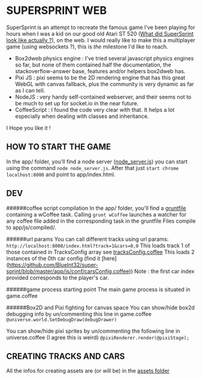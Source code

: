SUPERSPRINT WEB
===============
SuperSprint is an attempt to recreate the famous game I've been playing for hours when I was a kid on our good old Atari ST 520 ([What did SuperSprint look like actually ?](https://www.youtube.com/watch?v=RdVAUCpVv4o)), on the web. I would really like to make this a multiplayer game (using websockets ?), this is _the_ milestone I'd like to reach.


 - Box2dweb physics engine : I've tried several javascript physics engines so far, but none of them contained half the documentation, the stackoverflow-answer base, features and/or helpers box2dweb has. 
 - Pixi JS : pixi seems to be the 2D rendering engine that has this great WebGL with canvas fallback, plus the community is very dynamic as far as I can tell.
 - NodeJS : very handy self-contained webserver, and their seems not to be much to set up for socket.io in the near future.
 - CoffeeScript : I found the code very clear with that. It helps a lot especially when dealing with classes and inheritance.

I Hope you like it !
 
 
HOW TO START THE GAME
---------------------
In the app/ folder, you'll find a node server ([node_server.js](https://github.com/BlueInt32/super-sprint/blob/master/app/node_server.js)) you can start using the command `node node_server.js`. After that just `start chrome localhost:8000` and point to app/index.html.

DEV
---
######coffee script compilation
In the app/ folder, you'll find a [gruntfile](https://github.com/BlueInt32/super-sprint/blob/master/app/gruntfile.js) containing a wCoffee task.
Calling `grunt wCoffee` launches a watcher for any coffee file added in the corresponding task in the gruntfile
Files compile to app/js/compiled/.

######url params
You can call different tracks using url params: 
`http://localhost:8000/index.html?track=1&cars=0,0`
This loads track 1 of those contained in TracksConfig array see [tracksConfig.coffee](https://github.com/BlueInt32/super-sprint/blob/master/app/js/conf/tracksConfig.coffee)
This loads 2 instances of the 0th car config (find it [here] (https://github.com/BlueInt32/super-sprint/blob/master/app/js/conf/carsConfig.coffee))
Note : the first car index provided corresponds to the player's car. 

######game process starting point
The main game process is situated in game.coffee

######Box2D and Pixi fighting for canvas space
You can  show/hide box2d debugging info by un/commenting this line in game.coffee
`@universe.world.SetDebugDraw(debugDrawer)`

You can show/hide pixi sprites by un/commenting the following line in universe.coffee (I agree this is weird)
`@pixiRenderer.render(@pixiStage);`

CREATING TRACKS AND CARS
------------------------
All the infos for creating assets are (or will be) in the [assets folder](https://github.com/BlueInt32/super-sprint/tree/master/app/assets)

